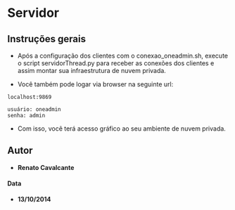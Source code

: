 

# Servidor

## Instruções gerais

* Após a configuração dos clientes com o conexao_oneadmin.sh, execute o script servidorThread.py para receber as conexões dos clientes e assim montar sua infraestrutura de nuvem privada.

* Você também pode logar via browser na seguinte url: 

```
localhost:9869

usuário: oneadmin
senha: admin
```

* Com isso, você terá acesso gráfico ao seu ambiente de nuvem privada. 


## Autor

* **Renato Cavalcante**

#### Data
* **13/10/2014**



